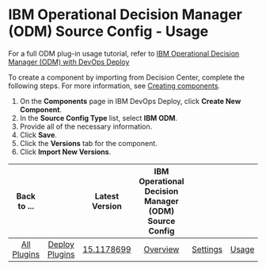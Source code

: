 
# IBM Operational Decision Manager (ODM) Source Config - Usage


For a full ODM plug-in usage tutorial, refer to [IBM Operational Decision Manager (ODM) with DevOps Deploy](https://developer.ibm.com/urbancode/2017/08/02/ibm-operational-decision-manager-odm-urbancode-deploy/)

To create a component by importing from Decision Center, complete the following steps. For more information, see [Creating components](https://www.ibm.com/docs/en/urbancode-deploy/7.2.3?topic=components-creating "Creating components").

1. On the **Components** page in IBM DevOps Deploy, click **Create New Component**.
2. In the **Source Config Type** list, select **IBM ODM**.
3. Provide all of the necessary information.
4. Click **Save**.
5. Click the **Versions** tab for the component.
6. Click **Import New Versions**.

|Back to ...||Latest Version|IBM Operational Decision Manager (ODM) Source Config ||||
| :---: | :---: | :---: | :---: | :---: | :---: | :---: |
|[All Plugins](../../index.md)|[Deploy Plugins](../README.md)|[15.1178699](https://raw.githubusercontent.com/UrbanCode/IBM-UCD-PLUGINS/main/files/ibm-odm-source-config/devops-deploy-ibm-odm-source-config-15.1178699.zip)|[Overview](overview.md)|[Settings](settings.md)|[Usage](usage.md)|[Downloads](downloads.md)|